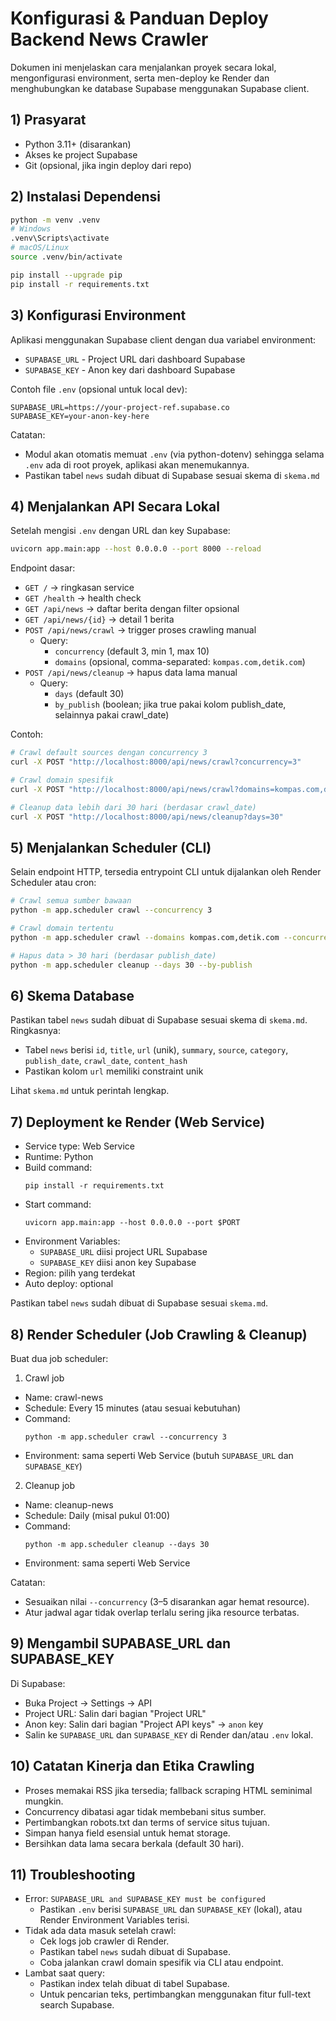 # Konfigurasi & Panduan Deploy Backend News Crawler

Dokumen ini menjelaskan cara menjalankan proyek secara lokal, mengonfigurasi environment, serta men-deploy ke Render dan menghubungkan ke database Supabase menggunakan Supabase client.

## 1) Prasyarat

- Python 3.11+ (disarankan)
- Akses ke project Supabase
- Git (opsional, jika ingin deploy dari repo)

## 2) Instalasi Dependensi

```bash
python -m venv .venv
# Windows
.venv\Scripts\activate
# macOS/Linux
source .venv/bin/activate

pip install --upgrade pip
pip install -r requirements.txt
```

## 3) Konfigurasi Environment

Aplikasi menggunakan Supabase client dengan dua variabel environment:

- `SUPABASE_URL` - Project URL dari dashboard Supabase
- `SUPABASE_KEY` - Anon key dari dashboard Supabase

Contoh file `.env` (opsional untuk local dev):

```
SUPABASE_URL=https://your-project-ref.supabase.co
SUPABASE_KEY=your-anon-key-here
```

Catatan:
- Modul akan otomatis memuat `.env` (via python-dotenv) sehingga selama `.env` ada di root proyek, aplikasi akan menemukannya.
- Pastikan tabel `news` sudah dibuat di Supabase sesuai skema di `skema.md`

## 4) Menjalankan API Secara Lokal

Setelah mengisi `.env` dengan URL dan key Supabase:

```bash
uvicorn app.main:app --host 0.0.0.0 --port 8000 --reload
```

Endpoint dasar:
- `GET /` → ringkasan service
- `GET /health` → health check
- `GET /api/news` → daftar berita dengan filter opsional
- `GET /api/news/{id}` → detail 1 berita
- `POST /api/news/crawl` → trigger proses crawling manual
  - Query:
    - `concurrency` (default 3, min 1, max 10)
    - `domains` (opsional, comma-separated: `kompas.com,detik.com`)
- `POST /api/news/cleanup` → hapus data lama manual
  - Query:
    - `days` (default 30)
    - `by_publish` (boolean; jika true pakai kolom publish_date, selainnya pakai crawl_date)

Contoh:
```bash
# Crawl default sources dengan concurrency 3
curl -X POST "http://localhost:8000/api/news/crawl?concurrency=3"

# Crawl domain spesifik
curl -X POST "http://localhost:8000/api/news/crawl?domains=kompas.com,detik.com&concurrency=2"

# Cleanup data lebih dari 30 hari (berdasar crawl_date)
curl -X POST "http://localhost:8000/api/news/cleanup?days=30"
```

## 5) Menjalankan Scheduler (CLI)

Selain endpoint HTTP, tersedia entrypoint CLI untuk dijalankan oleh Render Scheduler atau cron:

```bash
# Crawl semua sumber bawaan
python -m app.scheduler crawl --concurrency 3

# Crawl domain tertentu
python -m app.scheduler crawl --domains kompas.com,detik.com --concurrency 2

# Hapus data > 30 hari (berdasar publish_date)
python -m app.scheduler cleanup --days 30 --by-publish
```

## 6) Skema Database

Pastikan tabel `news` sudah dibuat di Supabase sesuai skema di `skema.md`. 
Ringkasnya:
- Tabel `news` berisi `id`, `title`, `url` (unik), `summary`, `source`, `category`, `publish_date`, `crawl_date`, `content_hash`
- Pastikan kolom `url` memiliki constraint unik

Lihat `skema.md` untuk perintah lengkap.

## 7) Deployment ke Render (Web Service)

- Service type: Web Service
- Runtime: Python
- Build command:
  ```
  pip install -r requirements.txt
  ```
- Start command:
  ```
  uvicorn app.main:app --host 0.0.0.0 --port $PORT
  ```
- Environment Variables:
  - `SUPABASE_URL` diisi project URL Supabase
  - `SUPABASE_KEY` diisi anon key Supabase
- Region: pilih yang terdekat
- Auto deploy: optional

Pastikan tabel `news` sudah dibuat di Supabase sesuai `skema.md`.

## 8) Render Scheduler (Job Crawling & Cleanup)

Buat dua job scheduler:

1) Crawl job
- Name: crawl-news
- Schedule: Every 15 minutes (atau sesuai kebutuhan)
- Command:
  ```
  python -m app.scheduler crawl --concurrency 3
  ```
- Environment: sama seperti Web Service (butuh `SUPABASE_URL` dan `SUPABASE_KEY`)

2) Cleanup job
- Name: cleanup-news
- Schedule: Daily (misal pukul 01:00)
- Command:
  ```
  python -m app.scheduler cleanup --days 30
  ```
- Environment: sama seperti Web Service

Catatan:
- Sesuaikan nilai `--concurrency` (3–5 disarankan agar hemat resource).
- Atur jadwal agar tidak overlap terlalu sering jika resource terbatas.

## 9) Mengambil SUPABASE_URL dan SUPABASE_KEY

Di Supabase:
- Buka Project → Settings → API
- Project URL: Salin dari bagian "Project URL"
- Anon key: Salin dari bagian "Project API keys" → `anon` key
- Salin ke `SUPABASE_URL` dan `SUPABASE_KEY` di Render dan/atau `.env` lokal.

## 10) Catatan Kinerja dan Etika Crawling

- Proses memakai RSS jika tersedia; fallback scraping HTML seminimal mungkin.
- Concurrency dibatasi agar tidak membebani situs sumber.
- Pertimbangkan robots.txt dan terms of service situs tujuan.
- Simpan hanya field esensial untuk hemat storage.
- Bersihkan data lama secara berkala (default 30 hari).

## 11) Troubleshooting

- Error: `SUPABASE_URL and SUPABASE_KEY must be configured`
  - Pastikan `.env` berisi `SUPABASE_URL` dan `SUPABASE_KEY` (lokal), atau Render Environment Variables terisi.
- Tidak ada data masuk setelah crawl:
  - Cek logs job crawler di Render.
  - Pastikan tabel `news` sudah dibuat di Supabase.
  - Coba jalankan crawl domain spesifik via CLI atau endpoint.
- Lambat saat query:
  - Pastikan index telah dibuat di tabel Supabase.
  - Untuk pencarian teks, pertimbangkan menggunakan fitur full-text search Supabase.
